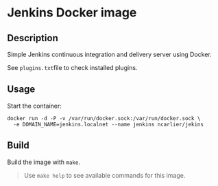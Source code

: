 # Jenkins Docker image

## Description

Simple Jenkins continuous integration and delivery server using Docker.

See `plugins.txt`file to check installed plugins.

## Usage

Start the container:

```
docker run -d -P -v /var/run/docker.sock:/var/run/docker.sock \
  -e DOMAIN_NAME=jenkins.localnet --name jenkins ncarlier/jekins
```

## Build

Build the image with `make`.

> Use `make help` to see available commands for this image.
